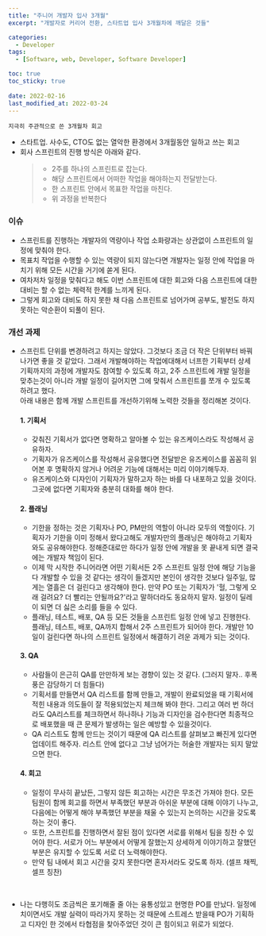 ```yaml
---
title: "주니어 개발자 입사 3개월"
excerpt: "개발자로 커리어 전환, 스타트업 입사 3개월차에 깨달은 것들"

categories:
  - Developer
tags:
  - [Software, web, Developer, Software Developer]

toc: true
toc_sticky: true
 
date: 2022-02-16
last_modified_at: 2022-03-24
---
```


`지극히 주관적으로 쓴 3개월차 회고`

- 스타트업. 사수도, CTO도 없는 열악한 환경에서 3개월동안 일하고 쓰는 회고
- 회사 스프린트의 진행 방식은 아래와 같다.
  >* 2주를 하나의 스프린트로 잡는다.
  >* 해당 스프린트에서 어떠한 작업을 해야하는지 전달받는다.
  >* 한 스프린트 안에서 목표한 작업을 마친다.
  >* 위 과정을 반복한다

### 이슈
  - 스프린트를 진행하는 개발자의 역량이나 작업 소화량과는 상관없이 스프린트의 일정에 맞춰야 한다.
  - 목표치 작업을 수행할 수 있는 역량이 되지 않는다면 개발자는 일정 안에 작업을 마치기 위해 모든 시간을 거기에 쏟게 된다.
  - 여차저차 일정을 맞춰다고 해도 이번 스프린트에 대한 회고와 다음 스프린트에 대한 대비는 할 수 없는 체력적 한계를 느끼게 된다.
  - 그렇게 회고와 대비도 하지 못한 채 다음 스프린트로 넘어가며 공부도, 발전도 하지 못하는 악순환이 되풀이 된다.


### 개선 과제
  - 스프린트 단위를 변경하려고 하지는 않았다. 그것보다 조금 더 작은 단위부터 바꿔나가면 좋을 것 같았다.
  그래서 개발해야하는 작업에대해서 너프한 기획부터 상세 기획까지의 과정에 개발자도 참여할 수 있도록 하고, 2주 스프린트에 개발 일정을 맞추는것이 아니라 개발 일정이 길어지면 그에 맞춰서 스프린트를 쪼개 수 있도록 하려고 했다.<br>
  아래 내용은 함께 개발 스프린트를 개선하기위해 노력한 것들을 정리해본 것이다.

    #### 1. 기획서
    - 갖춰진 기획서가 없다면 명확하고 알아볼 수 있는 유즈케이스라도 작성해서 공유하자.
    - 기획자가 유즈케이스를 작성해서 공유했다면 전달받은 유즈케이스를 꼼꼼히 읽어본 후 명확하지 않거나 어려운 기능에 대해서는 미리 이야기해두자.
    - 유즈케이스와 디자인이 기획자가 말하고자 하는 바를 다 내포하고 있을 것이다. 그곳에 없다면 기획자와 충분히 대화를 해야 한다.

    #### 2. 플래닝
    - 기한을 정하는 것은 기획자나 PO, PM만의 역할이 아니라 모두의 역할이다. 기획자가 기한을 이미 정해서 왔다고해도 개발자만의 플래닝은 해야하고 기획자와도 공유해야한다. 정해준대로만 하다가 일정 안에 개발을 못 끝내게 되면 결국에는 개발자 책임이 된다.
    - 이제 막 시작한 주니어라면 어떤 기획서든 2주 스프린트 일정 안에 해당 기능을 다 개발할 수 있을 것 같다는 생각이 들겠지만 본인이 생각한 것보다 일주일, 많게는 열흘은 더 걸린다고 생각해야 한다. 
    만약 PO 또는 기획자가 '헐, 그렇게 오래 걸려요? 더 빨리는 안될까요?'라고 말하더라도 동요하지 말자. 일정이 딜레이 되면 더 싫은 소리를 들을 수 있다.
    - 플래닝, 테스트, 배포, QA 등 모든 것들을 스프린트 일정 안에 넣고 진행한다. 플래닝, 테스트, 배포, QA까지 합해서 2주 스프린트가 되어야 한다. 개발만 10일이 걸린다면 하나의 스프린트 일정에서 해결하기 려운 과제가 되는 것이다.


    #### 3. QA
    - 사람들이 은근히 QA를 만만하게 보는 경향이 있는 것 같다. (그러지 말자.. 후폭풍은 감당하기 더 힘들다)
    - 기획서를 만들면서 QA 리스트를 함께 만들고, 개발이 완료되었을 때 기획서에 적힌 내용과 의도들이 잘 적용되었는지 체크해 봐야 한다. 그리고 여러 번 하더라도 QA리스트를 체크하면서 하나하나 기능과 디자인을 검수한다면 최종적으로 배포했을 때 큰 문제가 발생하는 일은 예방할 수 있을것이다.
    - QA 리스트도 함께 만드는 것이기 때문에 QA 리스트를 살펴보고 빠진게 있다면 업데이트 해주자. 리스트 안에 없다고 그냥 넘어가는 허술한 개발자는 되지 말았으면 한다.

    #### 4. 회고
    - 일정이 무사히 끝났든, 그렇지 않든 회고하는 시간은 무조건 가져야 한다. 
    모든 팀원이 함께 회고를 하면서 부족했던 부분과 아쉬운 부분에 대해 이야기 나누고, 다음에는 어떻게 해야 부족했던 부분을 채울 수 있는지 논의하는 시간을 갖도록 하는 것이 좋다.
    - 또한, 스프린트를 진행하면서 잘된 점이 있다면 서로를 위해서 팀을 칭찬 수 있어야 한다. 서로가 어느 부분에서 어떻게 잘했는지 상세하게 이야기하고 잘했던 부분은 유지할 수 있도록 서로 더 노력해야한다.
    - 만약 팀 내에서 회고 시간을 갖지 못한다면 혼자서라도 갖도록 하자. (셀프 채찍, 셀프 칭찬)

<br>

- 나는 다행히도 조금씩은 포기해줄 줄 아는 융통성있고 현명한 PO를 만났다.
  일정에 치이면서도 개발 실력이 따라가지 못하는 것 때문에 스트레스 받을때 PO가 기획하고 디자인 한 것에서 타협점을 찾아주었던 것이 큰 힘이되고 위로가 되었다.

  



